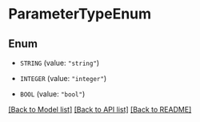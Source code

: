 # ParameterTypeEnum

## Enum


* `STRING` (value: `"string"`)

* `INTEGER` (value: `"integer"`)

* `BOOL` (value: `"bool"`)


[[Back to Model list]](../README.md#documentation-for-models) [[Back to API list]](../README.md#documentation-for-api-endpoints) [[Back to README]](../README.md)


